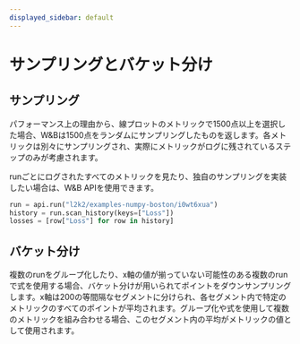 ```yaml
---
displayed_sidebar: default
---
```

# サンプリングとバケット分け

## サンプリング

パフォーマンス上の理由から、線プロットのメトリックで1500点以上を選択した場合、W&Bは1500点をランダムにサンプリングしたものを返します。各メトリックは別々にサンプリングされ、実際にメトリックがログに残されているステップのみが考慮されます。

runごとにログされたすべてのメトリックを見たり、独自のサンプリングを実装したい場合は、W&B APIを使用できます。

```python
run = api.run("l2k2/examples-numpy-boston/i0wt6xua")
history = run.scan_history(keys=["Loss"])
losses = [row["Loss"] for row in history]
```

## バケット分け

複数のrunをグループ化したり、x軸の値が揃っていない可能性のある複数のrunで式を使用する場合、バケット分けが用いられてポイントをダウンサンプリングします。x軸は200の等間隔なセグメントに分けられ、各セグメント内で特定のメトリックのすべてのポイントが平均されます。グループ化や式を使用して複数のメトリックを組み合わせる場合、このセグメント内の平均がメトリックの値として使用されます。